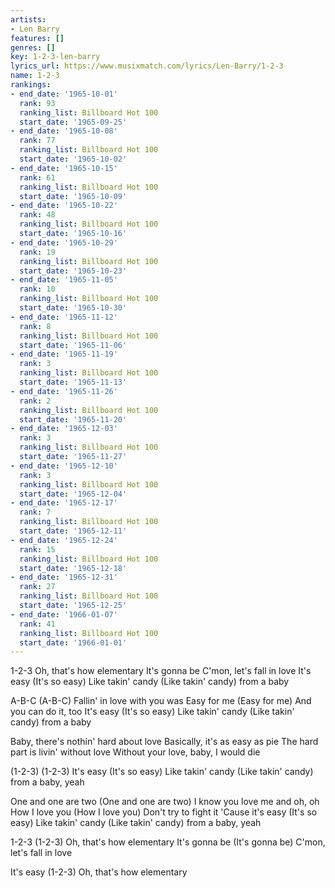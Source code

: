 ```yaml
---
artists:
- Len Barry
features: []
genres: []
key: 1-2-3-len-barry
lyrics_url: https://www.musixmatch.com/lyrics/Len-Barry/1-2-3
name: 1-2-3
rankings:
- end_date: '1965-10-01'
  rank: 93
  ranking_list: Billboard Hot 100
  start_date: '1965-09-25'
- end_date: '1965-10-08'
  rank: 77
  ranking_list: Billboard Hot 100
  start_date: '1965-10-02'
- end_date: '1965-10-15'
  rank: 61
  ranking_list: Billboard Hot 100
  start_date: '1965-10-09'
- end_date: '1965-10-22'
  rank: 48
  ranking_list: Billboard Hot 100
  start_date: '1965-10-16'
- end_date: '1965-10-29'
  rank: 19
  ranking_list: Billboard Hot 100
  start_date: '1965-10-23'
- end_date: '1965-11-05'
  rank: 10
  ranking_list: Billboard Hot 100
  start_date: '1965-10-30'
- end_date: '1965-11-12'
  rank: 8
  ranking_list: Billboard Hot 100
  start_date: '1965-11-06'
- end_date: '1965-11-19'
  rank: 3
  ranking_list: Billboard Hot 100
  start_date: '1965-11-13'
- end_date: '1965-11-26'
  rank: 2
  ranking_list: Billboard Hot 100
  start_date: '1965-11-20'
- end_date: '1965-12-03'
  rank: 3
  ranking_list: Billboard Hot 100
  start_date: '1965-11-27'
- end_date: '1965-12-10'
  rank: 3
  ranking_list: Billboard Hot 100
  start_date: '1965-12-04'
- end_date: '1965-12-17'
  rank: 7
  ranking_list: Billboard Hot 100
  start_date: '1965-12-11'
- end_date: '1965-12-24'
  rank: 15
  ranking_list: Billboard Hot 100
  start_date: '1965-12-18'
- end_date: '1965-12-31'
  rank: 27
  ranking_list: Billboard Hot 100
  start_date: '1965-12-25'
- end_date: '1966-01-07'
  rank: 41
  ranking_list: Billboard Hot 100
  start_date: '1966-01-01'
---
```

1-2-3
Oh, that's how elementary
It's gonna be
C'mon, let's fall in love
It's easy (It's so easy)
Like takin' candy (Like takin' candy) from a baby

A-B-C (A-B-C)
Fallin' in love with you was
Easy for me (Easy for me)
And you can do it, too
It's easy (It's so easy)
Like takin' candy (Like takin' candy) from a baby

Baby, there's nothin' hard about love
Basically, it's as easy as pie
The hard part is livin' without love
Without your love, baby, I would die

(1-2-3)
(1-2-3)
It's easy (It's so easy)
Like takin' candy (Like takin' candy) from a baby, yeah

One and one are two (One and one are two)
I know you love me and oh, oh
How I love you (How I love you)
Don't try to fight it
'Cause it's easy (It's so easy)
Like takin' candy (Like takin' candy) from a baby, yeah

1-2-3 (1-2-3)
Oh, that's how elementary
It's gonna be (It's gonna be)
C'mon, let's fall in love

It's easy (1-2-3)
Oh, that's how elementary
